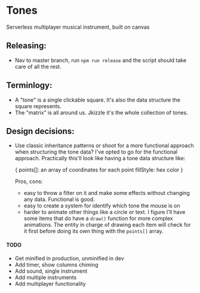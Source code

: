 # Tones

Serverless multiplayer musical instrument, built on canvas

## Releasing:
* Nav to master branch, run `npm run release` and the script should take care of all the rest.

## Terminlogy:
* A "tone" is a single clickable square. It's also the data structure the square represents.
* The "matrix" is all around us. Jkizzle it's the whole collection of tones.

## Design decisions:
* Use classic inheritance patterns or shoot for a more functional approach when structuring
  the tone data? I've opted to go for the functional approach. Practically this'll look like
  having a tone data structure like:

  {
    points[]: an array of coordinates for each point
    fillStyle: hex color
  }

  Pros, cons:
  + easy to throw a filter on it and make some effects without changing any data.
    Functional is good.
  + easy to create a system for identify which tone the mouse is on
  - harder to animate other things like a circle or text. I figure I'll have some
    items that do have a `draw()` function for more complex animations. The entity
    in charge of drawing each item will check for it first before doing its own thing
    with the `points[]` array.

#### TODO
* Get minified in production, unminified in dev
* Add timer, show columns chiming
* Add sound, single instrument
* Add multiple instruments
* Add multiplayer functionality
